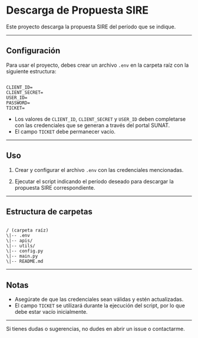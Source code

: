 # Descarga de Propuesta SIRE

Este proyecto descarga la propuesta SIRE del período que se indique.

---

## Configuración

Para usar el proyecto, debes crear un archivo `.env` en la carpeta raíz con la siguiente estructura:

```

CLIENT_ID=
CLIENT_SECRET=
USER_ID=
PASSWORD=
TICKET=

```

- Los valores de `CLIENT_ID`, `CLIENT_SECRET` y `USER_ID` deben completarse con las credenciales que se generan a través del portal SUNAT.
- El campo `TICKET` debe permanecer vacío.

---

## Uso

1. Crear y configurar el archivo `.env` con las credenciales mencionadas.

2. Ejecutar el script indicando el período deseado para descargar la propuesta SIRE correspondiente.

---

## Estructura de carpetas

```

/ (carpeta raíz)
\|-- .env
\|-- apis/
\|-- utils/
\|-- config.py
\|-- main.py
\|-- README.md

```

---

## Notas

- Asegúrate de que las credenciales sean válidas y estén actualizadas.
- El campo `TICKET` se utilizará durante la ejecución del script, por lo que debe estar vacío inicialmente.

---

Si tienes dudas o sugerencias, no dudes en abrir un issue o contactarme.
```
